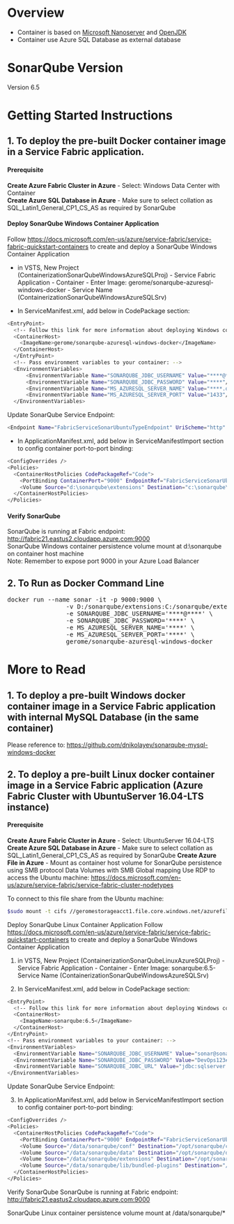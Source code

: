# Overview
* Container is based on [Microsoft Nanoserver](https://hub.docker.com/r/microsoft/nanoserver/) and [OpenJDK](https://hub.docker.com/_/openjdk/) <br/>
* Container use Azure SQL Database as external database
# SonarQube Version
Version 6.5
# Getting Started Instructions
## 1. To deploy the pre-built Docker container image in a Service Fabric application.
#### Prerequisite
<strong>Create Azure Fabric Cluster in Azure</strong> - Select: Windows Data Center with Container <br>
<strong>Create Azure SQL Database in Azure</strong> - Make sure to select  collation as SQL_Latin1_General_CP1_CS_AS as required by SonarQube
#### Deploy SonarQube Windows Container Application
Follow https://docs.microsoft.com/en-us/azure/service-fabric/service-fabric-quickstart-containers to create and deploy a SonarQube Windows Container Application

* in VSTS, New Project (ContainerizationSonarQubeWindowsAzureSQLProj) - Service Fabric Application - Container - Enter Image:  gerome/sonarqube-azuresql-windows-docker - Service Name (ContainerizationSonarQubeWindowsAzureSQLSrv)

* In ServiceManifest.xml, add below in CodePackage section:
```bash
<EntryPoint>
  <!-- Follow this link for more information about deploying Windows containers to Service Fabric: https://aka.ms/sfguestcontainers -->
  <ContainerHost>
    <ImageName>gerome/sonarqube-azuresql-windows-docker</ImageName>
  </ContainerHost>
  </EntryPoint>
  <!-- Pass environment variables to your container: -->
  <EnvironmentVariables>
      <EnvironmentVariable Name="SONARQUBE_JDBC_USERNAME" Value="****@****"/>
      <EnvironmentVariable Name="SONARQUBE_JDBC_PASSWORD" Value="****"/>
      <EnvironmentVariable Name="MS_AZURESQL_SERVER_NAME" Value="****.database.windows.net"/>
      <EnvironmentVariable Name="MS_AZURESQL_SERVER_PORT" Value="1433"/>
  </EnvironmentVariables>
```
Update SonarQube Service Endpoint:
```bash
<Endpoint Name="FabricServiceSonarUbuntuTypeEndpoint" UriScheme="http" Port="9000" Protocol="http"/>
```
* In ApplicationManifest.xml, add below in ServiceManifestImport section to config container port-to-port binding:
```bash
<ConfigOverrides />
<Policies>
  <ContainerHostPolicies CodePackageRef="Code">
    <PortBinding ContainerPort="9000" EndpointRef="FabricServiceSonarUbuntuTypeEndpoint"/>
    <Volume Source="d:\sonarqube\extensions" Destination="c:\sonarqube\extensions" IsReadOnly="false"> </Volume>
  </ContainerHostPolicies>
</Policies>
```
#### Verify SonarQube
SonarQube is running at Fabric endpoint: http://fabric21.eastus2.cloudapp.azure.com:9000 <br>
SonarQube Windows container persistence volume mount at d:\sonarqube on container host machine <br>
Note: Remember to expose port 9000 in your Azure Load Balancer 

## 2. To Run as Docker Command Line
<pre>docker run --name sonar -it -p 9000:9000 \
                -v D:/sonarqube/extensions:C:/sonarqube/extensions \
                -e SONARQUBE_JDBC_USERNAME='****@****' \
                -e SONARQUBE_JDBC_PASSWORD='****' \
                -e MS_AZURESQL_SERVER_NAME='****' \
                -e MS_AZURESQL_SERVER_PORT='****' \
                gerome/sonarqube-azuresql-windows-docker</pre>

#  More to Read
## 1. To deploy a pre-built Windows docker container image in a Service Fabric application with internal MySQL Database (in the same container)
Please reference to: https://github.com/dnikolayev/sonarqube-mysql-windows-docker

## 2. To deploy a pre-built Linux docker container image in a Service Fabric application (Azure Fabric Cluster with UbuntuServer 16.04-LTS instance)
#### Prerequisite
<strong>Create Azure Fabric Cluster in Azure</strong> - Select: UbuntuServer 16.04-LTS
<strong>Create Azure SQL Database in Azure</strong> - Make sure to select  collation as SQL_Latin1_General_CP1_CS_AS as required by SonarQube
<strong>Create Azure File in Azure</strong> - Mount as container host volume for SonarQube persistence using SMB protocol
Data Volumes with SMB Global mapping
Use RDP to access the Ubuntu machine: https://docs.microsoft.com/en-us/azure/service-fabric/service-fabric-cluster-nodetypes

To connect to this file share from the Ubuntu machine:
```bash
$sudo mount -t cifs //geromestorageacct1.file.core.windows.net/azurefileshare1 /data -o vers=3.0,username=geromestorageacct1,password=cfekb0EQtSaaCKkSvQXGIr8iJMZLxWB5e2d+uu0WkuOo8OQmLtrtQFqFeh5MqGZCRJUONr7tn1eB2T9yCeIkHg==,dir_mode=0777,file_mode=0777,sec=ntlmssp
```

Deploy SonarQube Linux Container Application
Follow https://docs.microsoft.com/en-us/azure/service-fabric/service-fabric-quickstart-containers to create and deploy a SonarQube Windows Container Application

1. in VSTS, New Project (ContainerizationSonarQubeLinuxAzureSQLProj) - Service Fabric Application - Container - Enter Image:  sonarqube:6.5- Service Name (ContainerizationSonarQubeWindowsAzureSQLSrv)

2. In ServiceManifest.xml, add below in CodePackage section:
```bash
<EntryPoint>
  <!-- Follow this link for more information about deploying Windows containers to Service Fabric: https://aka.ms/sfguestcontainers -->
  <ContainerHost>
    <ImageName>sonarqube:6.5</ImageName>
  </ContainerHost>
</EntryPoint>
<!-- Pass environment variables to your container: -->
<EnvironmentVariables>
  <EnvironmentVariable Name="SONARQUBE_JDBC_USERNAME" Value="sonar@sonarserver3"/>
  <EnvironmentVariable Name="SONARQUBE_JDBC_PASSWORD" Value="DevOps123#@!"/>
  <EnvironmentVariable Name="SONARQUBE_JDBC_URL" Value="jdbc:sqlserver://sonarserver3.database.windows.net:1433;database=sonar;user=sonar@sonarserver3;password=DevOps123#@!;encrypt=true;trustServerCertificate=false;hostNameInCertificate=*.database.windows.net;loginTimeout=30"/>
</EnvironmentVariables>
```

Update SonarQube Service Endpoint:

<Endpoint Name="FabricServiceSonarUbuntuTypeEndpoint" UriScheme="http" Port="9000" Protocol="http"/>
 

3. In ApplicationManifest.xml, add below in ServiceManifestImport section to config container port-to-port binding:
```bash
<ConfigOverrides />
<Policies>
  <ContainerHostPolicies CodePackageRef="Code">
    <PortBinding ContainerPort="9000" EndpointRef="FabricServiceSonarUbuntuTypeEndpoint"/>
    <Volume Source="/data/sonarqube/conf" Destination="/opt/sonarqube/conf" IsReadOnly="false"></Volume>
    <Volume Source="/data/sonarqube/data" Destination="/opt/sonarqube/data" IsReadOnly="false"></Volume>
    <Volume Source="/data/sonarqube/extensions" Destination="/opt/sonarqube/extensions" IsReadOnly="false"></Volume>
    <Volume Source="/data/sonarqube/lib/bundled-plugins" Destination="/opt/sonarqube/lib/bundled-plugins" IsReadOnly="false"></Volume>
  </ContainerHostPolicies>
</Policies>
```

Verify SonarQube
SonarQube is running at Fabric endpoint: http://fabric21.eastus2.cloudapp.azure.com:9000 

SonarQube Linux container persistence volume mount at /data/sonarqube/*


